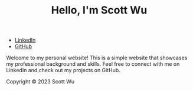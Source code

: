 <!DOCTYPE html>
<html>
  <head>
    <title>Scott Wu</title>
  </head>
  <body>
    <header>
      <h1>Hello, I'm Scott Wu</h1>
    </header>
    <nav>
      <ul>
        <li><a href="https://linkedin.com/in/scottswu">LinkedIn</a></li>
        <li><a href="https://github.com/coffeemilktea">GitHub</a></li>
      </ul>
    </nav>
    <main>
      <p>Welcome to my personal website! This is a simple website that showcases my professional background and skills. Feel free to connect with me on LinkedIn and check out my projects on GitHub.</p>
    </main>
    <footer>
      <p>Copyright © 2023 Scott Wu</p>
    </footer>
  </body>
</html>


